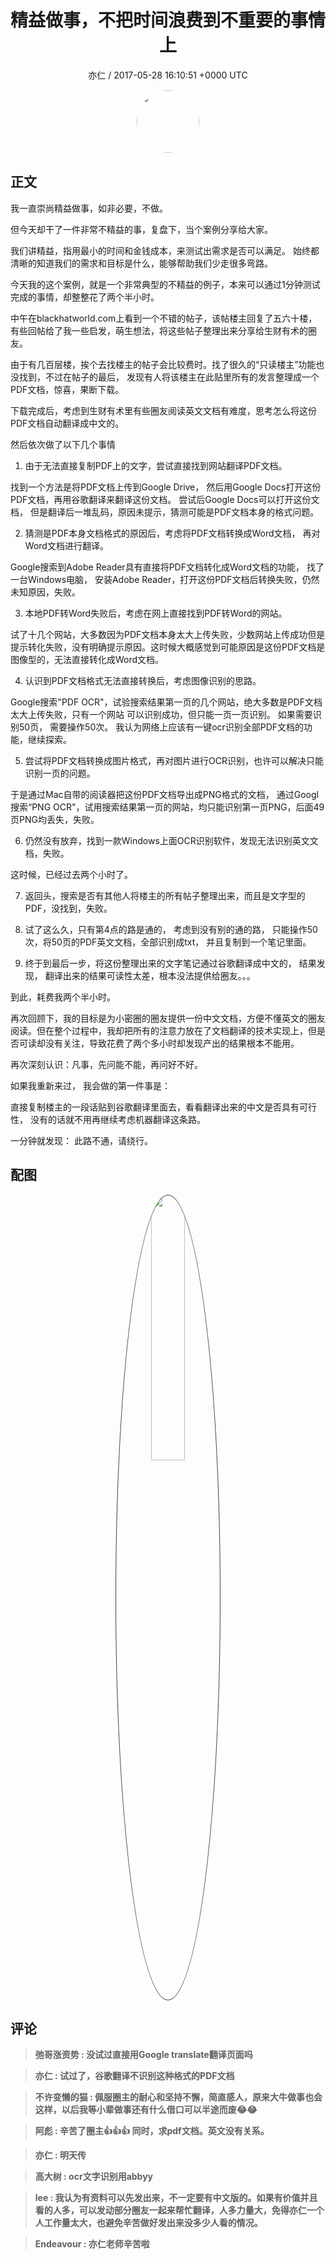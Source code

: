 <h1 align="center">精益做事，不把时间浪费到不重要的事情上</h1>
<p align="center">
    <a>亦仁 / 2017-05-28 16:10:51 &#43;0000 UTC</a>
</p>

<div align="center">
    <img src="https://images.zsxq.com/Fn3NQqCN8nuGF86yZPXSbEsl0mb3?e=1590940799&amp;token=kIxbL07-8jAj8w1n4s9zv64FuZZNEATmlU_Vm6zD:pfbNc8W3hS0oYG_hyXXh_rHMHuc=" width="100" height="100" style="border:1px solid;border-radius:50%; color:#ffffff"/>
</div>

## 正文

<div>
    

我一直崇尚精益做事，如非必要，不做。

但今天却干了一件非常不精益的事，复盘下，当个案例分享给大家。  

我们讲精益，指用最小的时间和金钱成本，来测试出需求是否可以满足。 始终都清晰的知道我们的需求和目标是什么，能够帮助我们少走很多弯路。

今天我的这个案例，就是一个非常典型的不精益的例子，本来可以通过1分钟测试完成的事情，却整整花了两个半小时。 

中午在blackhatworld.com上看到一个不错的帖子，该帖楼主回复了五六十楼，有些回帖给了我一些启发，萌生想法，将这些帖子整理出来分享给生财有术的圈友。

由于有几百层楼，挨个去找楼主的帖子会比较费时。找了很久的“只读楼主”功能也没找到，不过在帖子的最后， 发现有人将该楼主在此贴里所有的发言整理成一个PDF文档，惊喜，果断下载。

下载完成后，考虑到生财有术里有些圈友阅读英文文档有难度，思考怎么将这份PDF文档自动翻译成中文的。 

然后依次做了以下几个事情

1. 由于无法直接复制PDF上的文字，尝试直接找到网站翻译PDF文档。 

找到一个方法是将PDF文档上传到Google Drive， 然后用Google Docs打开这份PDF文档，再用谷歌翻译来翻译这份文档。 尝试后Google Docs可以打开这份文档， 但是翻译后一堆乱码，原因未提示，猜测可能是PDF文档本身的格式问题。 

2. 猜测是PDF本身文档格式的原因后，考虑将PDF文档转换成Word文档， 再对Word文档进行翻译。

Google搜索到Adobe Reader具有直接将PDF文档转化成Word文档的功能， 找了一台Windows电脑， 安装Adobe Reader，打开这份PDF文档后转换失败，仍然未知原因，失败。

3. 本地PDF转Word失败后，考虑在网上直接找到PDF转Word的网站。

试了十几个网站，大多数因为PDF文档本身太大上传失败，少数网站上传成功但是提示转化失败，没有明确提示原因。这时候大概感觉到可能原因是这份PDF文档是图像型的，无法直接转化成Word文档。

4. 认识到PDF文档格式无法直接转换后，考虑图像识别的思路。

Google搜索&#34;PDF OCR&#34;，试验搜索结果第一页的几个网站，绝大多数是PDF文档太大上传失败，只有一个网站  可以识别成功，但只能一页一页识别。 如果需要识别50页， 需要操作50次。 我认为网络上应该有一键ocr识别全部PDF文档的功能，继续探索。 

5. 尝试将PDF文档转换成图片格式，再对图片进行OCR识别，也许可以解决只能识别一页的问题。

于是通过Mac自带的阅读器把这份PDF文档导出成PNG格式的文档， 通过Googl搜索“PNG OCR&#34;，试用搜索结果第一页的网站，均只能识别第一页PNG，后面49页PNG均丢失，失败。

6. 仍然没有放弃，找到一款Windows上面OCR识别软件，发现无法识别英文文档，失败。

这时候，已经过去两个小时了。

7. 返回头，搜索是否有其他人将楼主的所有帖子整理出来，而且是文字型的PDF，没找到，失败。 

8. 试了这么久，只有第4点的路是通的， 考虑到没有别的通的路， 只能操作50次，将50页的PDF英文文档，全部识别成txt， 并且复制到一个笔记里面。

9. 终于到最后一步，将这份整理出来的文字笔记通过谷歌翻译成中文的， 结果发现， 翻译出来的结果可读性太差，根本没法提供给圈友。。。

到此，耗费我两个半小时。 

再次回顾下，我的目标是为小密圈的圈友提供一份中文文档，方便不懂英文的圈友阅读。但在整个过程中，我却把所有的注意力放在了文档翻译的技术实现上，但是否可读却没有关注，导致花费了两个多小时却发现产出的结果根本不能用。 

再次深刻认识：凡事，先问能不能，再问好不好。

如果我重新来过， 我会做的第一件事是：

直接复制楼主的一段话贴到谷歌翻译里面去，看看翻译出来的中文是否具有可行性， 没有的话就不用再继续考虑机器翻译这条路。 

一分钟就发现： 此路不通，请绕行。
</div>

## 配图
<div class="image" align="center">

<img src="https://images.zsxq.com/FjPN3bNmrZfs3yn8-G10OKMmSt9s?e=1590940799&amp;token=kIxbL07-8jAj8w1n4s9zv64FuZZNEATmlU_Vm6zD:yyljNqbpkNXdb1UwuYd-CTKz4Jo=" width="33%" height="33%" style="border:1px solid;border-radius:50%; color:#3c3f41"/>

</div>

## 评论

<div align="left">
<div>

<blockquote >
<span> <strong>弛哥涨资势 : 没试过直接用Google translate翻译页面吗 </strong></span>
</blockquote>

<blockquote >
<span> <strong>亦仁 : 试过了，谷歌翻译不识别这种格式的PDF文档 </strong></span>
</blockquote>

<blockquote >
<span> <strong>不许变懒的猫 : 佩服圈主的耐心和坚持不懈，简直感人，原来大牛做事也会这样，以后我等小辈做事还有什么借口可以半途而废😂😂 </strong></span>
</blockquote>

<blockquote >
<span> <strong>阿彪 : 辛苦了圈主👍👍👍
同时，求pdf文档。英文没有关系。 </strong></span>
</blockquote>

<blockquote >
<span> <strong>亦仁 : 明天传 </strong></span>
</blockquote>

<blockquote >
<span> <strong>高大树 : ocr文字识别用abbyy </strong></span>
</blockquote>

<blockquote >
<span> <strong>lee : 我认为有资料可以先发出来，不一定要有中文版的。如果有价值并且看的人多，可以发动部分圈友一起来帮忙翻译，人多力量大，免得亦仁一个人工作量太大，也避免辛苦做好发出来没多少人看的情况。 </strong></span>
</blockquote>

<blockquote >
<span> <strong>Endeavour : 亦仁老师辛苦啦 </strong></span>
</blockquote>

</div>
</div>